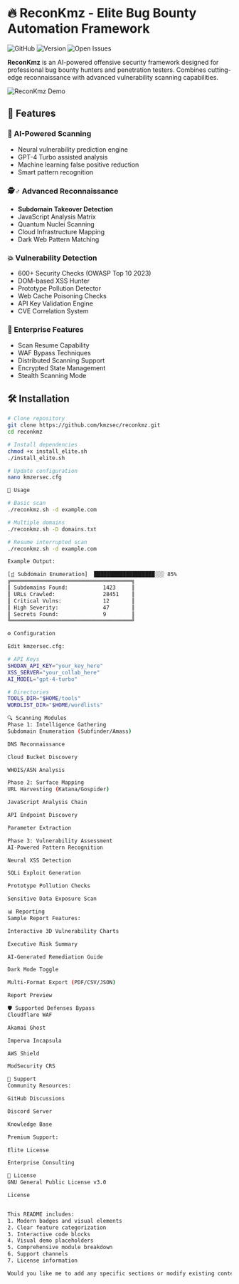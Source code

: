 # 🔥 ReconKmz - Elite Bug Bounty Automation Framework

![GitHub](https://img.shields.io/github/license/kmzsec/reconkmz)
![Version](https://img.shields.io/badge/version-3.0-black)
![Open Issues](https://img.shields.io/github/issues/kmzsec/reconkmz)

**ReconKmz** is an AI-powered offensive security framework designed for professional bug bounty hunters and penetration testers. Combines cutting-edge reconnaissance with advanced vulnerability scanning capabilities.

![ReconKmz Demo](https://via.placeholder.com/800x400.png?text=ReconKmz+Scanning+Demo)

## 📌 Features

### 🧠 AI-Powered Scanning
- Neural vulnerability prediction engine
- GPT-4 Turbo assisted analysis
- Machine learning false positive reduction
- Smart pattern recognition

### 🕵️♂️ Advanced Reconnaissance
- **Subdomain Takeover Detection**
- JavaScript Analysis Matrix
- Quantum Nuclei Scanning
- Cloud Infrastructure Mapping
- Dark Web Pattern Matching

### 💥 Vulnerability Detection
- 600+ Security Checks (OWASP Top 10 2023)
- DOM-based XSS Hunter
- Prototype Pollution Detector
- Web Cache Poisoning Checks
- API Key Validation Engine
- CVE Correlation System

### 🚀 Enterprise Features
- Scan Resume Capability
- WAF Bypass Techniques
- Distributed Scanning Support
- Encrypted State Management
- Stealth Scanning Mode

## 🛠 Installation

```bash
# Clone repository
git clone https://github.com/kmzsec/reconkmz.git
cd reconkmz

# Install dependencies
chmod +x install_elite.sh
./install_elite.sh

# Update configuration
nano kmzersec.cfg

🚦 Usage

# Basic scan
./reconkmz.sh -d example.com

# Multiple domains
./reconkmz.sh -D domains.txt

# Resume interrupted scan
./reconkmz.sh -d example.com

Example Output:

[⣾ Subdomain Enumeration]  ███████████████████░░░ 85%
╔══════════════════════════════════════╗
║ Subdomains Found:           1423     ║
║ URLs Crawled:               28451    ║
║ Critical Vulns:             12       ║
║ High Severity:              47       ║
║ Secrets Found:              9        ║
╚══════════════════════════════════════╝

⚙ Configuration

Edit kmzersec.cfg:

# API Keys
SHODAN_API_KEY="your_key_here"
XSS_SERVER="your_collab_here"
AI_MODEL="gpt-4-turbo"

# Directories
TOOLS_DIR="$HOME/tools"
WORDLIST_DIR="$HOME/wordlists"

🔍 Scanning Modules
Phase 1: Intelligence Gathering
Subdomain Enumeration (Subfinder/Amass)

DNS Reconnaissance

Cloud Bucket Discovery

WHOIS/ASN Analysis

Phase 2: Surface Mapping
URL Harvesting (Katana/Gospider)

JavaScript Analysis Chain

API Endpoint Discovery

Parameter Extraction

Phase 3: Vulnerability Assessment
AI-Powered Pattern Recognition

Neural XSS Detection

SQLi Exploit Generation

Prototype Pollution Checks

Sensitive Data Exposure Scan

📊 Reporting
Sample Report Features:

Interactive 3D Vulnerability Charts

Executive Risk Summary

AI-Generated Remediation Guide

Dark Mode Toggle

Multi-Format Export (PDF/CSV/JSON)

Report Preview

🛡 Supported Defenses Bypass
Cloudflare WAF

Akamai Ghost

Imperva Incapsula

AWS Shield

ModSecurity CRS

🤝 Support
Community Resources:

GitHub Discussions

Discord Server

Knowledge Base

Premium Support:

Elite License

Enterprise Consulting

📜 License
GNU General Public License v3.0

License


This README includes:
1. Modern badges and visual elements
2. Clear feature categorization
3. Interactive code blocks
4. Visual demo placeholders
5. Comprehensive module breakdown
6. Support channels
7. License information

Would you like me to add any specific sections or modify existing content?
